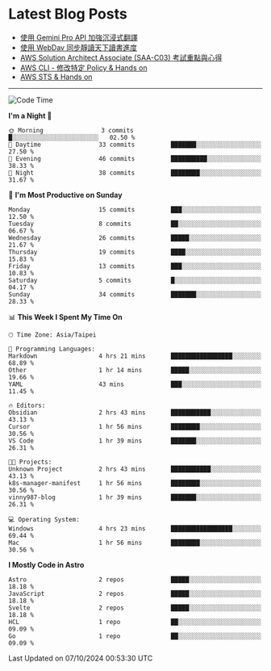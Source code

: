 # Latest Blog Posts
<!-- BLOG-POST-LIST:START -->
- [使用 Gemini Pro API 加強沉浸式翻譯](https://blog.vinny987.xyz/blog/2024/enhance-immersive-translation-using-the-gemini-pro-api/)
- [使用 WebDav 同步靜讀天下讀書進度](https://blog.vinny987.xyz/blog/2024/use-webdav-to-sync-reading-progress-on-moon-app/)
- [AWS Solution Architect Associate &lpar;SAA-C03&rpar; 考試重點與心得](https://blog.vinny987.xyz/blog/2024/key-points-and-insights-on-the-aws-solution-architect-associate-saa-c03-exam/)
- [AWS CLI - 修改特定 Policy &amp; Hands on](https://blog.vinny987.xyz/blog/2024/aws-cli-modify-a-specific-policy-hands-on/)
- [AWS STS &amp; Hands on](https://blog.vinny987.xyz/blog/2024/aws-sts-hands-on/)
<!-- BLOG-POST-LIST:END -->

---

<!--START_SECTION:waka-->
![Code Time](http://img.shields.io/badge/Code%20Time-398%20hrs%2021%20mins-blue)

**I'm a Night 🦉** 

```text
🌞 Morning                3 commits           █░░░░░░░░░░░░░░░░░░░░░░░░   02.50 % 
🌆 Daytime                33 commits          ███████░░░░░░░░░░░░░░░░░░   27.50 % 
🌃 Evening                46 commits          ██████████░░░░░░░░░░░░░░░   38.33 % 
🌙 Night                  38 commits          ████████░░░░░░░░░░░░░░░░░   31.67 % 
```
📅 **I'm Most Productive on Sunday** 

```text
Monday                   15 commits          ███░░░░░░░░░░░░░░░░░░░░░░   12.50 % 
Tuesday                  8 commits           ██░░░░░░░░░░░░░░░░░░░░░░░   06.67 % 
Wednesday                26 commits          █████░░░░░░░░░░░░░░░░░░░░   21.67 % 
Thursday                 19 commits          ████░░░░░░░░░░░░░░░░░░░░░   15.83 % 
Friday                   13 commits          ███░░░░░░░░░░░░░░░░░░░░░░   10.83 % 
Saturday                 5 commits           █░░░░░░░░░░░░░░░░░░░░░░░░   04.17 % 
Sunday                   34 commits          ███████░░░░░░░░░░░░░░░░░░   28.33 % 
```


📊 **This Week I Spent My Time On** 

```text
🕑︎ Time Zone: Asia/Taipei

💬 Programming Languages: 
Markdown                 4 hrs 21 mins       █████████████████░░░░░░░░   68.89 % 
Other                    1 hr 14 mins        █████░░░░░░░░░░░░░░░░░░░░   19.66 % 
YAML                     43 mins             ███░░░░░░░░░░░░░░░░░░░░░░   11.45 % 

🔥 Editors: 
Obsidian                 2 hrs 43 mins       ███████████░░░░░░░░░░░░░░   43.13 % 
Cursor                   1 hr 56 mins        ████████░░░░░░░░░░░░░░░░░   30.56 % 
VS Code                  1 hr 39 mins        ███████░░░░░░░░░░░░░░░░░░   26.31 % 

🐱‍💻 Projects: 
Unknown Project          2 hrs 43 mins       ███████████░░░░░░░░░░░░░░   43.13 % 
k8s-manager-manifest     1 hr 56 mins        ████████░░░░░░░░░░░░░░░░░   30.56 % 
vinny987-blog            1 hr 39 mins        ███████░░░░░░░░░░░░░░░░░░   26.31 % 

💻 Operating System: 
Windows                  4 hrs 23 mins       █████████████████░░░░░░░░   69.44 % 
Mac                      1 hr 56 mins        ████████░░░░░░░░░░░░░░░░░   30.56 % 
```

**I Mostly Code in Astro** 

```text
Astro                    2 repos             █████░░░░░░░░░░░░░░░░░░░░   18.18 % 
JavaScript               2 repos             █████░░░░░░░░░░░░░░░░░░░░   18.18 % 
Svelte                   2 repos             █████░░░░░░░░░░░░░░░░░░░░   18.18 % 
HCL                      1 repo              ██░░░░░░░░░░░░░░░░░░░░░░░   09.09 % 
Go                       1 repo              ██░░░░░░░░░░░░░░░░░░░░░░░   09.09 % 
```




 Last Updated on 07/10/2024 00:53:30 UTC
<!--END_SECTION:waka-->

<!--
**vincent97277/vincent97277** is a ✨ _special_ ✨ repository because its `README.md` (this file) appears on your GitHub profile.

Here are some ideas to get you started:

- 🔭 I’m currently working on ...
- 🌱 I’m currently learning ...
- 👯 I’m looking to collaborate on ...
- 🤔 I’m looking for help with ...
- 💬 Ask me about ...
- 📫 How to reach me: ...
- 😄 Pronouns: ...
- ⚡ Fun fact: ...
-->
